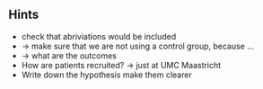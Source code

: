 ##  Hints
- check that abriviations would be included
- -> make sure that we are not using a control group, because ...
- -> what are the outcomes
- How are patients recruited? -> just at UMC Maastricht
- Write down the hypothesis make them clearer